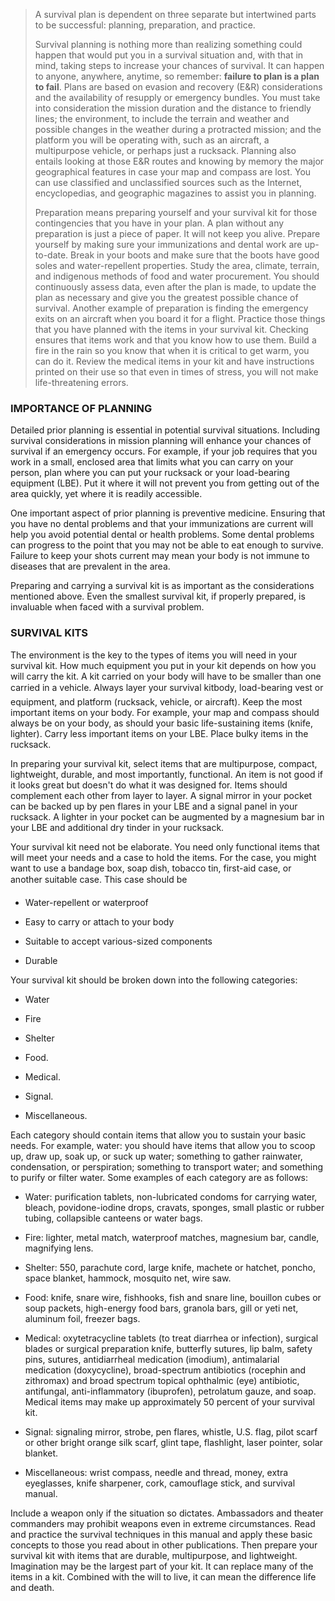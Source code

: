 > A survival plan is dependent on three separate but intertwined parts to be successful: planning, preparation, and practice.
> 
> Survival planning is nothing more than realizing something could happen that would put you in a survival situation and, with that in mind, taking steps to increase your chances of survival. It can happen to anyone, anywhere, anytime, so remember: **failure to plan is a plan to fail**. Plans are based on evasion and recovery (E&R) considerations and the availability of resupply or emergency bundles. You must take into consideration the mission duration and the distance to friendly lines; the environment, to include the terrain and weather and possible changes in the weather during a protracted mission; and the platform you will be operating with, such as an aircraft, a multipurpose vehicle, or perhaps just a rucksack. Planning also entails looking at those E&R routes and knowing by memory the major geographical features in case your map and compass are lost. You can use classified and unclassified sources such as the Internet, encyclopedias, and geographic magazines to assist you in planning.
> 
> Preparation means preparing yourself and your survival kit for those contingencies that you have in your plan. A plan without any preparation is just a piece of paper. It will not keep you alive. Prepare yourself by making sure your immunizations and dental work are up-to-date. Break in your boots and make sure that the boots have good soles and water-repellent properties. Study the area, climate, terrain, and indigenous methods of food and water procurement. You should continuously assess data, even after the plan is made, to update the plan as necessary and give you the greatest possible chance of survival. Another example of preparation is finding the emergency exits on an aircraft when you board it for a flight. Practice those things that you have planned with the items in your survival kit. Checking ensures that items work and that you know how to use them. Build a fire in the rain so you know that when it is critical to get warm, you can do it. Review the medical items in your kit and have instructions printed on their use so that even in times of stress, you will not make life-threatening errors.

### IMPORTANCE OF PLANNING

Detailed prior planning is essential in potential survival situations. Including survival considerations in mission planning will enhance your chances of survival if an emergency occurs. For example, if your job requires that you work in a small, enclosed area that limits what you can carry on your person, plan where you can put your rucksack or your load-bearing equipment (LBE). Put it where it will not prevent you from getting out of the area quickly, yet where it is readily accessible.

One important aspect of prior planning is preventive medicine. Ensuring that you have no dental problems and that your immunizations are current will help you avoid potential dental or health problems. Some dental problems can progress to the point that you may not be able to eat enough to survive. Failure to keep your shots current may mean your body is not immune to diseases that are prevalent in the area.

Preparing and carrying a survival kit is as important as the considerations mentioned above. Even the smallest survival kit, if properly prepared, is invaluable when faced with a survival problem.

### SURVIVAL KITS

The environment is the key to the types of items you will need in your survival kit. How much equipment you put in your kit depends on how you will carry the kit. A kit carried on your body will have to be smaller than one carried in a vehicle. Always layer your survival kitbody, load-bearing vest or equipment, and platform (rucksack, vehicle, or aircraft). Keep the most important items on your body. For example, your map and compass should always be on your body, as should your basic life-sustaining items (knife, lighter). Carry less important items on your LBE. Place bulky items in the rucksack.

In preparing your survival kit, select items that are multipurpose, compact, lightweight, durable, and most importantly, functional. An item is not good if it looks great but doesn't do what it was designed for. Items should complement each other from layer to layer. A signal mirror in your pocket can be backed up by pen flares in your LBE and a signal panel in your rucksack. A lighter in your pocket can be augmented by a magnesium bar in your LBE and additional dry tinder in your rucksack.

Your survival kit need not be elaborate. You need only functional items that will meet your needs and a case to hold the items. For the case, you might want to use a bandage box, soap dish, tobacco tin, first-aid case,  or another suitable case. This case should be

*   Water-repellent or waterproof

*   Easy to carry or attach to your body

*   Suitable to accept various-sized components

*   Durable

Your survival kit should be broken down into the following categories:

*   Water

*   Fire

*   Shelter

*   Food.

*   Medical.

*   Signal.

*   Miscellaneous.

Each category should contain items that allow you to sustain your basic needs. For example, water: you should have items that allow you to scoop up, draw up, soak up, or suck up water; something to gather rainwater, condensation, or perspiration; something to transport water; and something to purify or filter water. Some examples of each category are as follows:

*   Water: purification tablets, non-lubricated condoms for carrying water, bleach, povidone-iodine drops, cravats, sponges, small plastic or rubber tubing, collapsible canteens or water bags.

*   Fire: lighter, metal match, waterproof matches, magnesium bar, candle, magnifying lens.

*   Shelter: 550, parachute cord, large knife, machete or hatchet, poncho, space blanket, hammock, mosquito net, wire saw.

*   Food: knife, snare wire, fishhooks, fish and snare line, bouillon cubes or soup packets, high-energy food bars, granola bars, gill or yeti net, aluminum foil, freezer bags.

*   Medical: oxytetracycline tablets (to treat diarrhea or infection), surgical blades or surgical preparation knife, butterfly sutures, lip balm, safety pins, sutures, antidiarrheal medication (imodium), antimalarial medication (doxycycline), broad-spectrum antibiotics (rocephin and zithromax) and broad spectrum topical ophthalmic (eye) antibiotic, antifungal, anti-inflammatory (ibuprofen), petrolatum gauze, and soap. Medical items may make up approximately 50 percent of your survival kit.

*   Signal: signaling mirror, strobe, pen flares, whistle, U.S. flag, pilot scarf or other bright orange silk scarf, glint tape, flashlight, laser pointer, solar blanket.

*   Miscellaneous: wrist compass, needle and thread, money, extra eyeglasses, knife sharpener, cork, camouflage stick, and survival manual.

Include a weapon only if the situation so dictates. Ambassadors and theater commanders may prohibit weapons even in extreme circumstances. Read and practice the survival techniques in this manual and apply these basic concepts to those you read about in other publications. Then prepare your survival kit with items that are durable, multipurpose, and lightweight. Imagination may be the largest part of your kit. It can replace many of the items in a kit. Combined with the will to live, it can mean the difference life and death.